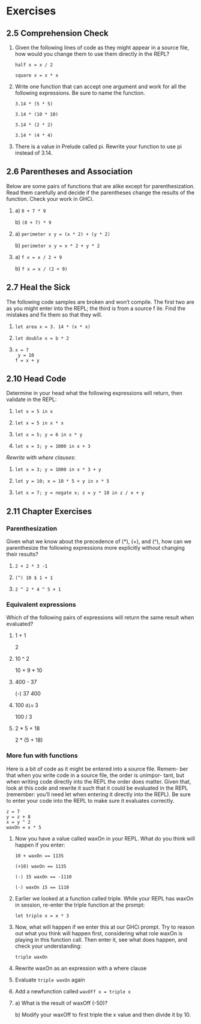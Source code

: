 # Exercises

## 2.5 Comprehension Check

1. Given the following lines of code as they might appear in a source file, how would you change them to use them directly in the REPL?

    `half x = x / 2`

    `square x = x * x`

2. Write one function that can accept one argument and work for all the following expressions. Be sure to name the function.

    `3.14 * (5 * 5)`

    `3.14 * (10 * 10)`

    `3.14 * (2 * 2)`

    `3.14 * (4 * 4)`

3. There is a value in Prelude called pi. Rewrite your function to use pi instead of 3.14.

## 2.6 Parentheses and Association

Below are some pairs of functions that are alike except for parenthesization. Read them carefully and decide if the parentheses change the results of the function. Check your work in GHCi.

1. a) `8 + 7 * 9`

    b) `(8 + 7) * 9`
2. a) `perimeter x y = (x * 2) + (y * 2)`

   b) `perimeter x y = x * 2 + y * 2`

3. a) `f x = x / 2 + 9`

    b) `f x = x / (2 + 9)`

## 2.7 Heal the Sick
The following code samples are broken and won’t compile. The first two are as you might enter into the REPL; the third is from a source f ile. Find the mistakes and fix them so that they will.
1. `let area x = 3. 14 * (x * x)`

2. `let double x = b * 2`

3. ```
   x = 7
    y = 10
   f = x + y
   ```

## 2.10 Head Code
Determine in your head what the following expressions will return, then validate in the REPL:
1. `let x = 5 in x`

2. `let x = 5 in x * x`

3. `let x = 5; y = 6 in x * y`

4. `let x = 3; y = 1000 in x + 3`

_Rewrite with where clauses_:

1. `let x = 3; y = 1000 in x * 3 + y`

2. `let y = 10; x = 10 * 5 + y in x * 5`

3. `let x = 7; y = negate x; z = y * 10 in z / x + y`

## 2.11 Chapter Exercises
### Parenthesization

Given what we know about the precedence of (*), (+), and (^), how can we parenthesize the following expressions more explicitly without changing their results?

1. `2 + 2 * 3 -1`

2. `(^) 10 $ 1 + 1`

3. `2 ^ 2 * 4 ^ 5 + 1`

### Equivalent expressions
Which of the following pairs of expressions will return the same result when evaluated?
1. 1 + 1

    2
2. 10 ^ 2

   10 + 9 * 10

3. 400 - 37

    (-) 37 400

4. 100 `div` 3

    100 / 3

5. 2 * 5 + 18

    2 * (5 + 18)

### More fun with functions
Here is a bit of code as it might be entered into a source file. Remem- ber that when you write code in a source file, the order is unimpor- tant, but when writing code directly into the REPL the order does matter. Given that, look at this code and rewrite it such that it could be evaluated in the REPL (remember: you’ll need let when entering it directly into the REPL). Be sure to enter your code into the REPL to make sure it evaluates correctly.
```
z = 7
y = z + 8
x = y ^ 2
waxOn = x * 5
```
1. Now you have a value called waxOn in your REPL. What do you
think will happen if you enter:

    `10 + waxOn == 1135`

    `(+10) waxOn == 1135`

    `(-) 15 waxOn == -1110`

    `(-) waxOn 15 == 1110`

2. Earlier we looked at a function called triple. While your REPL has waxOn in session, re-enter the triple function at the prompt:

   `let triple x = x * 3`

3. Now, what will happen if we enter this at our GHCi prompt. Try to reason out what you think will happen first, considering what role waxOn is playing in this function call. Then enter it, see what does happen, and check your understanding:

   `triple waxOn`

4. Rewrite waxOn as an expression with a where clause

5. Evaluate `triple waxOn` again

6. Add a newfunction called `waxOff x = triple x`

7. a) What is the result of waxOff (-50)?

   b) Modify your waxOff to first triple the x value and then divide it by 10.
